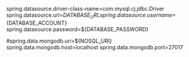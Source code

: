 spring.datasource.driver-class-name=com.mysql.cj.jdbc.Driver
spring.datasource.url=${DATABASE_URL}
spring.datasource.username=${DATABASE_ACCOUNT}
spring.datasource.password=${DATABASE_PASSWORD}

#spring.data.mongodb.uri=${NOSQL_URI}
spring.data.mongodb.host=localhost
spring.data.mongodb.port=27017